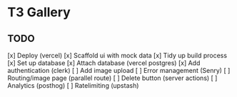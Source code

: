 # T3 Gallery

## TODO 

[x] Deploy (vercel)
[x] Scaffold ui with mock data
[x] Tidy up build process
[x] Set up database 
[x] Attach database (vercel postgres)
[x] Add authentication (clerk)
[ ] Add image upload 
[ ] Error management (Senry)
[ ] Routing/image page (parallel route)
[ ] Delete button (server actions)
[ ] Analytics (posthog)
[ ] Ratelimiting (upstash)